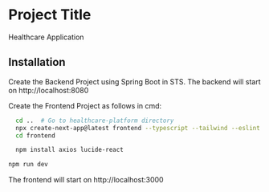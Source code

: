 
# Project Title

Healthcare Application

## Installation

Create the Backend Project using Spring Boot in STS.
The backend will start on http://localhost:8080

Create the Frontend Project as follows in cmd:

```bash
  cd ..  # Go to healthcare-platform directory
  npx create-next-app@latest frontend --typescript --tailwind --eslint --app --src-dir --import-alias "@/*"
  cd frontend
```
```bash
  npm install axios lucide-react
 ```
```bash
npm run dev
```
The frontend will start on http://localhost:3000


